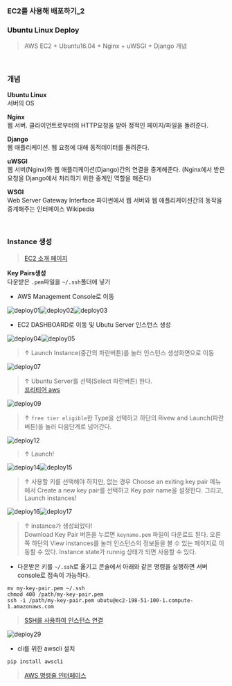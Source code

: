 ### EC2를 사용해 배포하기_2

### Ubuntu Linux Deploy

> AWS EC2 + Ubuntu16.04 + Nginx + uWSGI + Django
개념

<br>

### 개념

**Ubuntu Linux**  
서버의 OS
	
**Nginx**  
웹 서버. 클라이언트로부터의 HTTP요청을 받아 정적인 페이지/파일을 돌려준다.
	
**Django**  
웹 애플리케이션. 웹 요청에 대해 동적데이터를 돌려준다.
	
**uWSGI**  
웹 서버(Nginx)와 웹 애플리케이션(Django)간의 연결을 중계해준다.
(Nginx에서 받은 요청을 Django에서 처리하기 위한 중계인 역할을 해준다)
	
**WSGI**  
Web Server Gateway Interface
파이썬에서 웹 서버와 웹 애플리케이션간의 동작을 중계해주는 인터페이스
Wikipedia
	
<br>

### Instance 생성

> [EC2 소개 페이지][EC2]

**Key Pairs생성**  
다운받은 `.pem`파일을 `~/.ssh`폴더에 넣기

- AWS Management Console로 이동

![deploy01]![deploy02]![deploy03]
	
- EC2 DASHBOARD로 이동 및 Ubutu Server 인스턴스 생성

![deploy04]![deploy05]
	
> ↑ Launch Instance(중간의 파란버튼)를 눌러 인스턴스 생성화면으로 이동
	
![deploy07]
	
> ↑ Ubuntu Server를 선택(Select 파란버튼) 한다.  
> [프리티어 aws][free]
	
![deploy09]
	
> ↑ `free tier eligible`한 Type을 선택하고 하단의 Rivew and Launch(파란버튼)을 눌러 다음단계로 넘어간다.
	
![deploy12]
	
> ↑ Launch!
	
![deploy14]![deploy15]
	
> ↑ 사용할 키를 선택해야 하지만, 없는 경우 Choose an exiting key pair 메뉴에서 Create a new key pair를 선택하고 Key pair name을 설정한다. 그리고, Launch instances!
	
![deploy16]![deploy17]
	
> ↑ instance가 생성되었다!  
> Download Key Pair 버튼을 누르면 `keyname.pem` 파일이 다운로드 된다.
> 오른쪽 하단의 View instances를 눌러 인스턴스의 정보들을 볼 수 있는 페이지로 이동할 수 있다.
> Instance state가 runnig 상태가 되면 사용할 수 있다.
	
- 다운받은 키를 `~/.ssh`로 옮기고 콘솔에서 아래와 같은 명령을 실행하면 서버 console로 접속이 가능하다.
	
```
mv my-key-pair.pem ~/.ssh
chmod 400 /path/my-key-pair.pem
ssh -i /path/my-key-pair.pem ubutu@ec2-198-51-100-1.compute-1.amazonaws.com
```
	
> [SSH를 사용하여 인스턴스 연결][ssh instance]
	
![deploy29]

- cli를 위한 awscli 설치

```
pip install awscli
```
> [AWS 명령줄 인터페이스][aws cli]


<!-- link -->

[EC2]: https://aws.amazon.com/ko/ec2/?sc_channel=PS&sc_campaign=acquisition_KR&sc_publisher=google&sc_medium=english_ec2_b&sc_content=ec2_e&sc_detail=ec2&sc_category=ec2&sc_segment=177228231289&sc_matchtype=e&sc_country=KR&s_kwcid=AL!4422!3!177228231289!e!!g!!ec2&ef_id=WVRZ6QAAAJoNBS9G:20170629134047:s

[free]: https://aws.amazon.com/ko/free/

[ssh instance]: http://docs.aws.amazon.com/ko_kr/AWSEC2/latest/UserGuide/AccessingInstancesLinux.html

[aws cli]: https://aws.amazon.com/ko/cli/

<!-- image -->

[deploy01]: https://user-images.githubusercontent.com/19165916/27708727-c3f49a94-5d54-11e7-8976-91a0c6f8f937.png
[deploy02]: https://user-images.githubusercontent.com/19165916/27708730-c580e37c-5d54-11e7-8d22-2172fcf8851d.png
[deploy03]: https://user-images.githubusercontent.com/19165916/27708732-c886f7dc-5d54-11e7-86aa-dcdf8e070c35.png
[deploy04]: https://user-images.githubusercontent.com/19165916/27708756-d405360a-5d54-11e7-83ef-8b4770feb0bd.png
[deploy05]: https://user-images.githubusercontent.com/19165916/27708759-d5f0bdcc-5d54-11e7-8412-9184b3d9d5dc.png
[deploy07]: https://user-images.githubusercontent.com/19165916/27708763-d7efa28c-5d54-11e7-9736-0c8e10d05f01.png
[deploy09]: https://user-images.githubusercontent.com/19165916/27708766-da5c3044-5d54-11e7-93f5-64774950742c.png
[deploy12]: https://user-images.githubusercontent.com/19165916/27708771-dd44401c-5d54-11e7-9908-7ac77e157b91.png
[deploy14]: https://user-images.githubusercontent.com/19165916/27708773-df14fbb6-5d54-11e7-8885-a7477f179293.png
[deploy15]: https://user-images.githubusercontent.com/19165916/27708776-e0ebd5d6-5d54-11e7-89d6-0ff3b7dab358.png
[deploy16]: https://user-images.githubusercontent.com/19165916/27708778-e3648e98-5d54-11e7-8694-0003b1ac08e9.png
[deploy17]: https://user-images.githubusercontent.com/19165916/27708781-e4f6855e-5d54-11e7-9958-d0a6b015fc80.png
[deploy29]: https://user-images.githubusercontent.com/19165916/27708917-578f8930-5d55-11e7-9bc9-c2f5611926f8.png